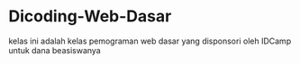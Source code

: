 # Dicoding-Web-Dasar
kelas ini adalah kelas pemograman web dasar yang disponsori oleh IDCamp untuk dana beasiswanya
